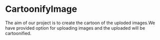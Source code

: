 # CartoonifyImage

The aim of our project is to create the cartoon of the uploded images.We have provided option for uploading images and the uploaded will be cartoonified.
